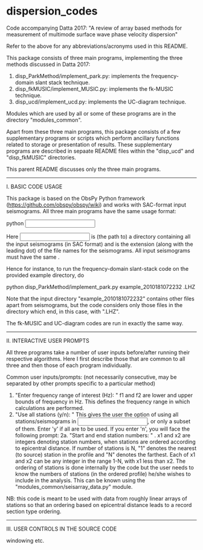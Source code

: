 # dispersion_codes
Code accompanying Datta 2017: "A review of array based methods for measurement of multimode surface wave phase velocity dispersion"

Refer to the above for any abbreviations/acronyms used in this README.

This package consists of three main programs, implementing the three methods discussed in Datta 2017:

1. disp_ParkMethod/implement_park.py: implements the frequency-domain slant stack technique.
2. disp_fkMUSIC/implement_MUSIC.py: implements the fk-MUSIC technique.
3. disp_ucd/implement_ucd.py: implements the UC-diagram technique.

Modules which are used by all or some of these programs are in the directory "modules_common".

Apart from these three main programs, this package consists of a few supplementary programs or scripts which perform ancillary functions related to storage or presentation of results. These supplementary programs are described in sepaate README files within the "disp_ucd" and "disp_fkMUSIC" directories.

This parent README discusses only the three main programs.

**********************************************************************************************
I. BASIC CODE USAGE

This package is based on the ObsPy Python framework (https://github.com/obspy/obspy/wiki) and works with SAC-format input seismograms. All three main programs have the same usage format:

python <name of program> <input dir> <file ext>

Here <input dir> is (the path to) a directory containing all the input seismograms (in SAC format) and <file ext> is the extension (along with the leading dot) of the file names for the seismograms. All input seismograms must have the same <file ext>.

Hence for instance, to run the frequency-domain slant-stack code on the provided example directory, do

python disp_ParkMethod/implement_park.py example_2010181072232 .LHZ

Note that the input directory "example_2010181072232" contains other files apart from seismograms, but the code considers only those files in the directory which end, in this case, with ".LHZ".

The fk-MUSIC and UC-diagram codes are run in exactly the same way.

**********************************************************************************************
II. INTERACTIVE USER PROMPTS

All three programs take a number of user inputs before/after running their respective algorithms. Here I first describe those that are common to all three and then those of each program individually.

Common user inputs/prompts:
(not necessarily consecutive, may be separated by other prompts specific to a particular method)

1. "Enter frequency range of interest (Hz): " <f1 f2> f1 and f2 are lower and upper bounds of frequency in Hz. This defines the frequency range in which calculations are performed.
2. "Use all stations (y/n): " This gives the user the option of using all stations/seismograms in <input dir>, or only a subset of them. Enter 'y' if all are to be used. If you enter 'n', you will face the following prompt:
	2a. "Start and end station numbers: " <x1 x2>. x1 and x2 are integers denoting station numbers, when stations are ordered according to epicentral distance. If number of stations is N, "1" denotes the nearest (to source) station in the profile and "N" denotes the farthest. Each of x1 and x2 can be any integer in the range 1-N, with x1 less than x2. The ordering of stations is done internally by the code but the user needs to know the numbers of stations (in the ordered profile) he/she wishes to include in the analysis. This can be known using the "modules_common/seisarray_data.py" module.

NB: this code is meant to be used with data from roughly linear arrays of stations so that an ordering based on epicentral distance leads to a record section type ordering.

**********************************************************************************************
III. USER CONTROLS IN THE SOURCE CODE

windowing etc.


